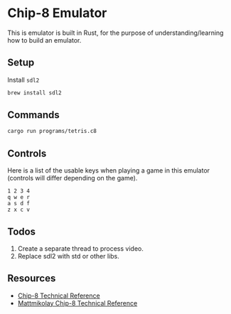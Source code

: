 # Chip-8 Emulator

This is emulator is built in Rust, for the purpose of understanding/learning how to build an emulator.

## Setup
Install `sdl2`
```bash
brew install sdl2
```

## Commands
```bash
cargo run programs/tetris.c8
```

## Controls
Here is a list of the usable keys when playing a game in this emulator (controls will differ depending on the game).
```
1 2 3 4
q w e r
a s d f
z x c v
```

## Todos
1. Create a separate thread to process video.
2. Replace sdl2 with std or other libs.

## Resources
- [Chip-8 Technical Reference](http://devernay.free.fr/hacks/chip8/C8TECH10.HTM)
- [Mattmikolay Chip-8 Technical Reference](https://github.com/mattmikolay/chip-8/wiki/CHIP%E2%80%908-Technical-Reference)
